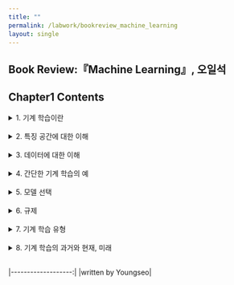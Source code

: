 ```yaml
---
title: ""
permalink: /labwork/bookreview_machine_learning
layout: single
---
```

## Book Review:『Machine Learning』, 오일석  

## Chapter1 Contents  
<details>
<summary>1. 기계 학습이란</summary>  

### Chapter1.1 기계 학습이란  
- 학습의 정의  

![학습이란](/_pages/images/chap01_02/image1.png)  
> 키워드는 '경험'  

- 현대적 정의의 기계 학습  

![기계 학습의 정의_1](/_pages/images/chap01_02/image2.png)
![기계 학습의 정의_2](/_pages/images/chap01_02/image3.png)  
> 키워드는 경험(= 데이터)과 성능 개선  

- 지식 기반 접근 방식에서 데이터 중심 접근 방식으로의 변화  

![지식 기반의 한계](/_pages/images/chap01_02/image5.png)  
> <center>단추를 '가운데 구멍이 몇 개 있는 물체'라고 규정하면 많은 문제가 발생한다. <br>즉 단추가 아닌 물건이 단추가 되고 단추가 단추가 아닌 물건이 된다. <br> *사람은 변화가 심한 장면을 아주 쉽게 인식하지만, 왜 그렇게 인식하는지 서술하지 못함*</center>  

- 목표치의 데이터 유형에 따른 기계 학습 - 회귀와 분류(Regression and Classification)
> 회귀는 목표치가 실수형(또는 연속형), 분류는 범주형(또는 이산형)  
![회귀의 예시](/_pages/images/chap01_02/image7.png)  
> 위 예제는 회귀 문제  

- 기계 학습이란  
> 가장 정확하게 예측할 수 있는 최적의 매개변수 값을 찾는 작업  
처음에는 임의의 값에서 시작한 후 점점 성능을 개선하여 최적의 값에 도달하는 것  

- 기계 학습의 궁극적인 목표  
> 훈련 집합에 없는 새로운 샘플(테스트 집합)에 대한 오류를 최소화  
일반화(Generalization) 능력: 테스트 집합에 대한 높은 성능  

![사람의 학습과 기계 학습의 비교](/_pages/images/chap01_02/image11.png)  

</details><br>  

<details><summary>2. 특징 공간에 대한 이해</summary>  

### Chapter1.2 특징 공간에 대한 이해  

![1차원 특징 공간과 2차원 특징 공간](/_pages/images/chap01_02/image12.png)
> 특징 벡터 표기: x = (x<sub>1</sub>, x<sub>2</sub>)<sup>T</sup><br><br>


![다차원 특징 공간](/_pages/images/chap01_02/image13.png)  
> 다양한 데이터 셋  

- d차원 데이터
> 특징 벡터 표기: x = (x<sub>1</sub>, x<sub>2</sub>, … , x<sub>d</sub>)<sup>T</sup>  

- d차원 데이터를 위한 학습 모델  
> 직선 모델: 매개변수 수 = d + 1<br>
y = w<sub>1</sub>x<sub>1</sub> + w<sub>2</sub>x<sub>2</sub> + ... + w<sub>d</sub>x<sub>d</sub> + b  

> d차 곡선 모델: 매개변수 수 = d<sup>2</sup> + d + 1  

- 초기 기계 학습 알고리즘은 XOR 문제를 해결하지 못함
![선형분리 불가능](/_pages/images/chap01_02/image16.png)
> 선형 분리 불가능한 원래 특징 공간(왼쪽)과 변환된 새로운 특징 공간(오른쪽)  

- 차원의 저주
> 차원이 높아짐에 따라 데이터 연산 속도가 기하 급수적으로 증가함  

</details><br>  

<details><summary>3. 데이터에 대한 이해</summary>

### Chapter1.3 데이터에 대한 이해  

- 기계 학습  
> 기계 학습이 푸는 문제는 훨씬 복잡함  
단순한 수학 공식으로는 표현 불가능함  
자동으로 모델을 찾아내는 과정이 필수  

- 실제 기계 학습 문제에서는 데이터 생성 과정을 알 수 없음  
> 단지 주어진 훈련 집합 X, Y로 예측 모델 또는 생성 모델을 근사 추정할 수 있을 뿐  

- 데이터베이스의 왜소한 크기  
> MNIST 데이터는 이론적으로 2<sup>784</sup>가지의 샘플 수를 가지지만 실제로는 약 6만 개 정도이다  

![왜소한 데이터베이스](/_pages/images/chap01_02/image24.png)  
> 방대한 공간에서 실제 데이터가 발생하는 곳은 매우 작지만 ![확률0](/_pages/images/chap01_02/image25.png)와 같은 샘플의 발생 확률은 거의 0이다  

- 4차원 이상의 초공간은 한 번에 가시화 불가능함  
> 2개 씩 조합하여 여러 개의 그래프를 그림  

![가시화방법](/_pages/images/chap01_02/image30.png)  

</details><br>  

<details><summary>4. 간단한 기계 학습의 예</summary>

### Chapter1.4 간단한 기계 학습의 예  

- 선형 회귀 문제
> 두 개의 매개변수 Θ = (𝑤, 𝑏)<sup>T</sup>: y = wx + b  

![선형 회귀](/_pages/images/chap01_02/image7.png)  
- 목적 함수(objective function) 또는 비용 함수(cost function)  
![MSE](/_pages/images/chap01_02/image31.png)
> 위 식을 평균 제곱 오차(MSE)라고 부름  
- 기계 학습이 할 일을 공식화하면   
![공식화](/_pages/images/chap01_02/image38.png)  

- 알고리즘 형식으로 쓰면  
![알고리즘](/_pages/images/chap01_02/image39.png)  

- 조금 더 현실적인 상황  
> 실제 세계는 선형이 아니며 잡음이 섞임, 즉 비선형 모델이 필요
![비선형모델](/_pages/images/chap01_02/image40.png)  

</details><br>  

<details><summary>5. 모델 선택</summary>

### Chapter1.5 모델 선택  

- 과소 적합과 과대 적합(과잉 적합)  
![과소적합 과대적합](/_pages/images/chap01_02/image41.png)  
> 과소 적합: 훈련 집합과 테스트 집합 모두 낮은 성능  
과대 적합: 훈련 집합에선 거의 완벽한 예측, 테스트 집합에선 낮은 성능  

- 훈련 집합을 여러 번 수집하자  
![2차와 12차 비교](/_pages/images/chap01_02/image43.png)  
> 2차는 편향이 크지만(매번 큰 오차) / 분산이 낮음(비슷한 모델)  
12차는 편향이 작지만(매번 작은 오차) / 분산이 높음(크게 다른 모델)  

**<center>분산과 편향은 트레이드 오프 관계</center>**  

- 기계 학습의 목표  
![기계학습의 목표](/_pages/images/chap01_02/image44.png)  
> 낮은 편향과 낮은 분산을 가진 모델 제작이 목표, 즉 왼쪽 아래의 상황

**<center>하지만 분산과 편향은 트레이드 오프 관계이기에 편향의 희생을 최소로 하며 분산을 최대로 낮추는 전략이 필요</center>**  


- 검증 집합을 이용한 모델 선택  
![검증작업](/_pages/images/chap01_02/image45.png)  

- 교차 검증  
![교차검증](/_pages/images/chap01_02/image46.png)  
> 훈련 집합을 등분하여 학습과 평가 과정을 여러 번 반복한 후 평균을 사용  

- 부트스트랩(bootstrap)  
![부트스트랩](/_pages/images/chap01_02/image47.png)  
> 난수를 이용한 샘플링 반복

- 현실에서는 경험으로 큰 틀을 선택함  
> 이미지 처리를 하려고 할 때, 이미지 분석에 뛰어난 성능을 보이는 CNN 모델을 사용하기로 결정  

- 현대 기계 학습의 전략
> 용량이 충분히 큰 모델을 선택한 후 여러가지 규제(regularization) 기법을 적용함  

</details><br>  

<details><summary>6. 규제</summary>

### Chapter1.6 규제  
- 데이터를 더 많이 수집하면 일반화 능력이 향상됨  
![일반화 향상](/_pages/images/chap01_02/image49.png)  

- 데이터 수집은 많은 비용을 요구하므로 인위적으로 데이터를 확대해야 함  
![데이터 확대](/_pages/images/chap01_02/image50.png)  
> 데이터를 회전하거나 와핑함, 이때 부류 소속이 변하지 않게 주의해야 함  

- 가중치 감쇠  
![가중치](/_pages/images/chap01_02/image53.png)
> 그림 (a)에 다음과 같은 개선된 목적함수를 이용하여 가중치를 작게 조절  
![개선된 목적함수](/_pages/images/chap01_02/image52.png)  

***  

![개선전](/_pages/images/chap01_02/image51.png)  
> 개선 전 그림 (a)의 곡선  

![개선후](/_pages/images/chap01_02/image54.png)  
> 개선 후 그림 (b)의 곡선  
- L1(Lasso)과 L2(Ridge) 규제  
![L1과L2](/_pages/images/chap01_02/image59.png)  
> **<center>L1과 L2에서 알아둬야 할 점은 바로 L1은 맨해튼 거리를, L2는 유클리디안 거리를 사용한다는 것이다</center>**  

</details><br>  

<details><summary>7. 기계 학습 유형</summary>

### Chapter1.7 기계 학습 유형  
- 지도 학습  
> X와 Y가 모두 주어진 상황, 회귀와 분류 문제로 구분  
- 비지도 학습  
> X는 주어졌지만 Y는 주어지지 않은 상황, 군집화와 연관 분석 및 이상 탐지로 구분  
- 강화 학습  
> 지도 학습과 다른 형태의 목푯값이 주어짐, 주로 게임 산업 분야에서 쓰임  
- 준지도 학습  
> 일부는 X와 Y를 모두 가지고 나머지는 X만 가진 상황, 즉 지도 학습과 비지도 학습의 중간 단계  

***  
- 온라인 학습  
> 실시간으로 정보를 수집  
- 오프라인 학습  
> 주어진 데이터로 학습  

***  
- 결정론적 학습  
> 같은 데이터로 다시 학습하면 같은 모델이 만들어 짐  
- 스토캐스틱 학습  
> 학습 과정에서 난수를 사용하므로 같은 데이터로 다시 학습하여도 다른 모델이 만들어 짐  

***  
- 분별 모델  
> 부류 예측에만 관심, 즉 P(y\|x)의 추정에 관심  
- 생성 모델  
> P(x) 또는 P(x\|y)를 추정, 따라서 새로운 샘플을 '생성'할 수 있음  

</details><br>  

<details><summary>8. 기계 학습의 과거와 현재, 미래</summary>  

### Chapter1.8 기계 학습의 과거와 현재, 미래  

![기계학습역사](/_pages/images/chap01_02/image60.png)
![기계학습역사](/_pages/images/chap01_02/image61.png)
![기계학습역사](/_pages/images/chap01_02/image62.png)  

</details><br>  

|-------------------:|
|written by Youngseo|